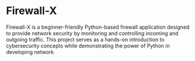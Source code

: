 # Firewall-X
Firewall-X is a beginner-friendly Python-based firewall application designed to provide network security by monitoring and controlling incoming and outgoing traffic. This project serves as a hands-on introduction to cybersecurity concepts while demonstrating the power of Python in developing network

